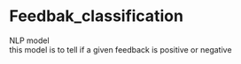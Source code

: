 # Feedbak_classification
NLP model  
this model is to tell if a given feedback is positive or negative
